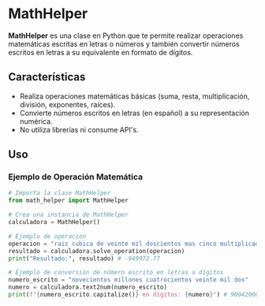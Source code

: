 # MathHelper

**MathHelper** es una clase en Python que te permite realizar operaciones matemáticas escritas en letras o números y también convertir números escritos en letras a su equivalente en formato de dígitos.

## Características

- Realiza operaciones matemáticas básicas (suma, resta, multiplicación, división, exponentes, raíces).
- Convierte números escritos en letras (en español) a su representación numérica.
- No utiliza librerías ni consume API's.

## Uso

### Ejemplo de Operación Matemática

```python
# Importa la clase MathHelper
from math_helper import MathHelper

# Crea una instancia de MathHelper
calculadora = MathHelper()

# Ejemplo de operación
operacion = "raiz cubica de veinte mil doscientos mas cinco multiplicado por diez mil menos un millon" # 20200**(1/3)+5*10000-1000000
resultado = calculadora.solve_operation(operacion)
print("Resultado:", resultado) # -949972.77

# Ejemplo de conversión de número escrito en letras a dígitos
numero_escrito = "novecientos millones cuatrocientos veinte mil dos"
numero = calculadora.text2num(numero_escrito)
print(f"{numero_escrito.capitalize()} en dígitos: {numero}") # 900420002
